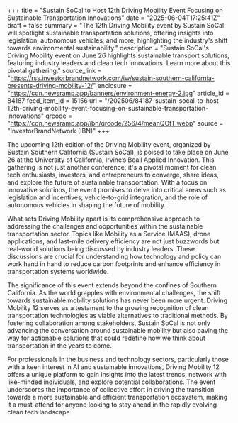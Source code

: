 +++
title = "Sustain SoCal to Host 12th Driving Mobility Event Focusing on Sustainable Transportation Innovations"
date = "2025-06-04T17:25:41Z"
draft = false
summary = "The 12th Driving Mobility event by Sustain SoCal will spotlight sustainable transportation solutions, offering insights into legislation, autonomous vehicles, and more, highlighting the industry's shift towards environmental sustainability."
description = "Sustain SoCal's Driving Mobility event on June 26 highlights sustainable transport solutions, featuring industry leaders and clean tech innovations. Learn more about this pivotal gathering."
source_link = "https://rss.investorbrandnetwork.com/iw/sustain-southern-california-presents-driving-mobility-12/"
enclosure = "https://cdn.newsramp.app/banners/environment-energy-2.jpg"
article_id = 84187
feed_item_id = 15156
url = "/202506/84187-sustain-socal-to-host-12th-driving-mobility-event-focusing-on-sustainable-transportation-innovations"
qrcode = "https://cdn.newsramp.app/ibn/qrcode/256/4/meanQOtT.webp"
source = "InvestorBrandNetwork (IBN)"
+++

<p>The upcoming 12th edition of the Driving Mobility event, organized by Sustain Southern California (Sustain SoCal), is poised to take place on June 26 at the University of California, Irvine’s Beall Applied Innovation. This gathering is not just another conference; it's a pivotal moment for clean tech enthusiasts, investors, and entrepreneurs to converge, share ideas, and explore the future of sustainable transportation. With a focus on innovative solutions, the event promises to delve into critical areas such as legislation and incentives, vehicle-to-grid integration, and the role of autonomous vehicles in shaping the future of mobility.</p><p>What sets Driving Mobility apart is its comprehensive approach to addressing the challenges and opportunities within the sustainable transportation sector. Topics like Mobility as a Service (MAAS), drone applications, and last-mile delivery efficiency are not just buzzwords but real-world solutions being discussed by industry leaders. These discussions are crucial for understanding how technology and policy can work hand in hand to reduce carbon footprints and enhance efficiency in transportation systems worldwide.</p><p>The significance of this event extends beyond the confines of Southern California. As the world grapples with environmental challenges, the shift towards sustainable mobility solutions has never been more urgent. Driving Mobility 12 serves as a testament to the growing recognition of clean transportation technologies as viable alternatives to traditional methods. By fostering collaboration among stakeholders, Sustain SoCal is not only advancing the conversation around sustainable mobility but also paving the way for actionable solutions that could redefine how we think about transportation in the years to come.</p><p>For professionals in the business and technology sectors, particularly those with a keen interest in AI and sustainable innovations, Driving Mobility 12 offers a unique platform to gain insights into the latest trends, network with like-minded individuals, and explore potential collaborations. The event underscores the importance of collective effort in driving the transition towards a more sustainable and efficient transportation ecosystem, making it a must-attend for anyone looking to stay ahead in the rapidly evolving clean tech landscape.</p>